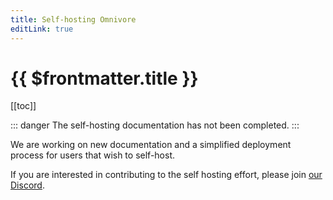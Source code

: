 ```yaml
---
title: Self-hosting Omnivore
editLink: true
---
```


# {{ $frontmatter.title }}

[[toc]]

::: danger The self-hosting documentation has not been completed.
:::

We are working on new documentation and a simplified deployment process for users that wish to self-host.

If you are interested in contributing to the self hosting effort, please join [our Discord](https://discord.gg/h2z5rppzz9).
